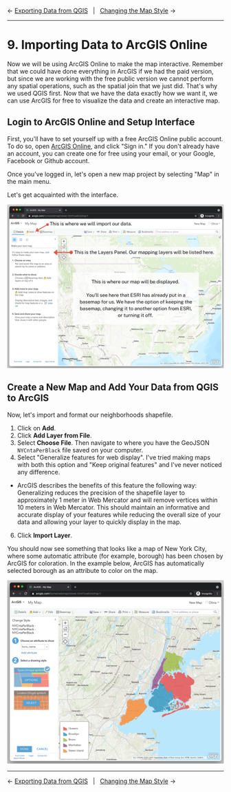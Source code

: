 ← [Exporting Data from QGIS](08-exporting-data-from-qgis.md)&nbsp;&nbsp;&nbsp;|&nbsp;&nbsp;&nbsp;[Changing the Map Style](10-changing-the-map-style.md) →

---

# 9. Importing Data to ArcGIS Online

Now we will be using ArcGIS Online to make the map interactive. Remember that we could have done everything in ArcGIS if we had the paid version, but since we are working with the free public version we cannot perform any spatial operations, such as the spatial join that we just did. That's why we used QGIS first. Now that we have the data exactly how we want it, we can use ArcGIS for free to visualize the data and create an interactive map.

## Login to ArcGIS Online and Setup Interface

First, you'll have to set yourself up with a free ArcGIS Online public account. To do so, open [ArcGIS Online](https://www.arcgis.com), and click "Sign in." If you don't already have an account, you can create one for free using your email, or your Google, Facebook or Github account.

Once you've logged in, let's open a new map project by selecting "Map" in the main menu.

Let's get acquainted with the interface.

![Screenshot detailing ArcGISOnline's interface](../images/arcgisinterface.png)

## Create a New Map and Add Your Data from QGIS to ArcGIS

Now, let's import and format our neighborhoods shapefile.

1. Click on **Add**.
2. Click **Add Layer from File**.
3. Select **Choose File**. Then navigate to where you have the GeoJSON `NYCntaPerBlack` file saved on your computer.
4. Select "Generalize features for web display". I've tried making maps with both this option and "Keep original features" and I've never noticed any difference. 
  - ArcGIS describes the benefits of this feature the following way: Generalizing reduces the precision of the shapefile layer to approximately 1 meter in Web Mercator and will remove vertices within 10 meters in Web Mercator. This should maintain an informative and accurate display of your features while reducing the overall size of your data and allowing your layer to quickly display in the map.


6. Click **Import Layer**.

You should now see something that looks like a map of New York City, where some automatic attribute (for example, borough) has been chosen by ArcGIS for coloration. In the example below, ArcGIS has automatically selected borough as an attribute to color on the map.

![Screenshot detailing what the map's styling looks like after the steps above](../images/shapefileimport.png)

---

← [Exporting Data from QGIS](08-exporting-data-from-qgis.md)&nbsp;&nbsp;&nbsp;|&nbsp;&nbsp;&nbsp;[Changing the Map Style](10-changing-the-map-style.md) →